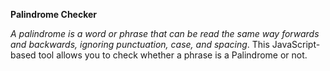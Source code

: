 **Palindrome Checker**

*A palindrome is a word or phrase that can be read the same way forwards and backwards, ignoring punctuation, case, and spacing*.
This JavaScript-based tool allows you to check whether a phrase is a Palindrome or not.
